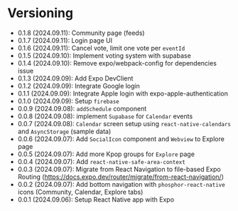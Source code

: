 # Versioning

- 0.1.8 (2024.09.11): Community page (feeds)
- 0.1.7 (2024.09.11): Login page UI
- 0.1.6 (2024.09.11): Cancel vote, limit one vote per `eventId`
- 0.1.5 (2024.09.10): Implement voting system with supabase
- 0.1.4 (2024.09.10): Remove expo/webpack-config for dependencies issue
- 0.1.3 (2024.09.09): Add Expo DevClient
- 0.1.2 (2024.09.09): Integrate Google login
- 0.1.1 (2024.09.09): Integrate Apple login with expo-apple-authentication
- 0.1.0 (2024.09.09): Setup `firebase`
- 0.0.9 (2024.09.08): `addSchedule` component
- 0.0.8 (2024.09.08): implement `Supabase` for `Calendar` events
- 0.0.7 (2024.09.08): `Calendar` screen setup using `react-native-calendars` and `AsyncStorage` (sample data)
- 0.0.6 (2024.09.07): Add `SocialIcon` component and `Webview` to Explore page
- 0.0.5 (2024.09.07): Add more Kpop groups for `Explore` page
- 0.0.4 (2024.09.07): Add `react-native-safe-area-context`
- 0.0.3 (2024.09.07): Migrate from React Navigation to file-based Expo Routing (https://docs.expo.dev/router/migrate/from-react-navigation/)
- 0.0.2 (2024.09.07): Add bottom navigation with `phosphor-react-native` icons (Community, Calendar, Explore tabs)
- 0.0.1 (2024.09.06): Setup React Native app with Expo
